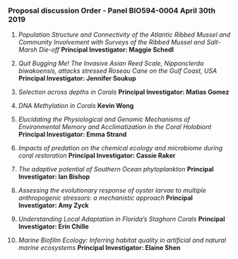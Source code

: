 ### Proposal discussion Order - Panel BIO594-0004 April 30th 2019


1. *Population Structure and Connectivity of the Atlantic Ribbed Mussel and Community Involvement with Surveys of the Ribbed Mussel and Salt-Marsh Die-off* **Principal Investigator: Maggie Schedl**

2. *Quit Bugging Me! The Invasive Asian Reed Scale, Nipponclerda biwakoensis, attacks stressed Roseau Cane on the Gulf Coast, USA* **Principal Investigator:  Jennifer Soukup**

3. *Selection across depths in Corals* **Principal Investigator:  Matias Gomez**

4. *DNA Methylation in Corals*  **Kevin Wong**

5. *Elucidating the Physiological and Genomic Mechanisms of Environmental Memory and Acclimatization in the Coral Holobiont* **Principal Investigator: Emma Strand**

6. *Impacts of predation on the chemical ecology and microbiome during coral restoration* **Principal Investigator: Cassie Raker**

7. *The adaptive potential of Southern Ocean phytoplankton* **Principal Investigator: Ian Bishop**

8. *Assessing the evolutionary response of oyster larvae to multiple anthropogenic stressors: a mechanistic approach*  **Principal Investigator:  Amy Zyck**

9. *Understanding Local Adaptation in Florida’s Staghorn Corals* **Principal Investigator: Erin Chille**

10. *Marine Biofilm Ecology: Inferring habitat quality in artificial and natural marine ecosystems* **Principal Investigator: Elaine Shen**

